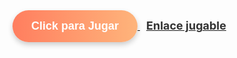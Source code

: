 <a href="https://jeanmr.itch.io/reinos-fracturados" target="_blank">
  <button style="background: linear-gradient(to right, #ff7e5f, #feb47b); 
                color: white; 
                padding: 15px 30px; 
                border: none; 
                border-radius: 50px; 
                cursor: pointer; 
                font-size: 18px; 
                font-weight: bold; 
                box-shadow: 0 4px 8px rgba(0, 0, 0, 0.2);
                transition: all 0.3s ease-in-out;">
    Click para Jugar
  </button>
  <span style="margin-left: 10px; font-size: 18px; color: #333; font-weight: bold;">Enlace jugable</span>
</a>
